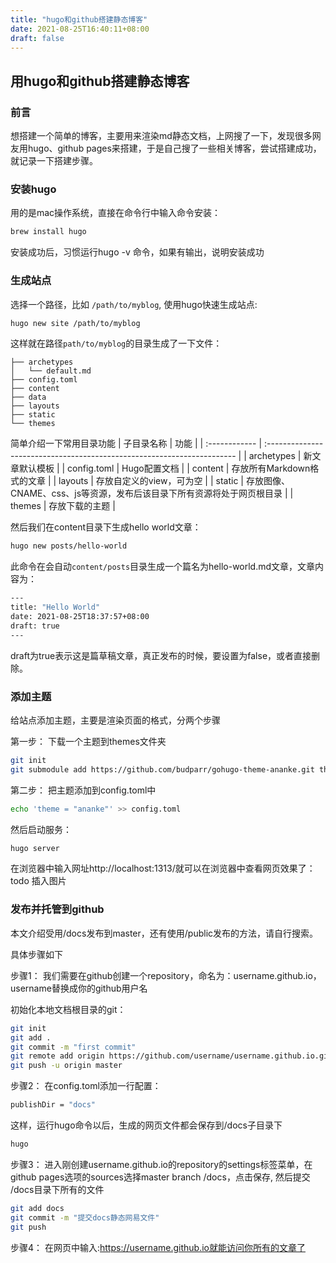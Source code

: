 ```yaml
---
title: "hugo和github搭建静态博客"
date: 2021-08-25T16:40:11+08:00
draft: false 
---
```



## 用hugo和github搭建静态博客

### 前言
想搭建一个简单的博客，主要用来渲染md静态文档，上网搜了一下，发现很多网友用hugo、github pages来搭建，于是自己搜了一些相关博客，尝试搭建成功，就记录一下搭建步骤。

### 安装hugo

用的是mac操作系统，直接在命令行中输入命令安装：
``` bash
brew install hugo
```

安装成功后，习惯运行hugo -v 命令，如果有输出，说明安装成功

### 生成站点
选择一个路径，比如 `/path/to/myblog`, 使用hugo快速生成站点:
```bash
hugo new site /path/to/myblog
```
这样就在路径`path/to/myblog`的目录生成了一下文件：
```
├── archetypes
│   └── default.md
├── config.toml
├── content
├── data
├── layouts
├── static
└── themes
```

简单介绍一下常用目录功能
| 子目录名称 | 功能 |
| :------------ | :---------------------------------------------------------------------- |
| archetypes | 新文章默认模板 |
| config.toml | Hugo配置文档 |
| content | 存放所有Markdown格式的文章 |
| layouts | 存放自定义的view，可为空 |
| static | 存放图像、CNAME、css、js等资源，发布后该目录下所有资源将处于网页根目录 |
| themes | 存放下载的主题 |

然后我们在content目录下生成hello world文章：
```bash
hugo new posts/hello-world
```
此命令在会自动`content/posts`目录生成一个篇名为hello-world.md文章，文章内容为：
```bash
---
title: "Hello World"
date: 2021-08-25T18:37:57+08:00
draft: true
---
```
draft为true表示这是篇草稿文章，真正发布的时候，要设置为false，或者直接删除。
### 添加主题
给站点添加主题，主要是渲染页面的格式，分两个步骤

第一步：
下载一个主题到themes文件夹
```bash
git init
git submodule add https://github.com/budparr/gohugo-theme-ananke.git themes/ananke
```
第二步：
把主题添加到config.toml中
```bash
echo 'theme = "ananke"' >> config.toml
```
然后启动服务：
```bash
hugo server
```
在浏览器中输入网址http://localhost:1313/就可以在浏览器中查看网页效果了：
todo 插入图片
### 发布并托管到github
本文介绍受用/docs发布到master，还有使用/public发布的方法，请自行搜索。

具体步骤如下

步骤1：
我们需要在github创建一个repository，命名为：username.github.io，username替换成你的github用户名

初始化本地文档根目录的git：
```bash
git init
git add .
git commit -m "first commit"
git remote add origin https://github.com/username/username.github.io.git
git push -u origin master
```

步骤2：
在config.toml添加一行配置：
``` bash
publishDir = "docs"
```
这样，运行hugo命令以后，生成的网页文件都会保存到/docs子目录下
```bash
hugo
```

步骤3：
进入刚创建username.github.io的repository的settings标签菜单，在github pages选项的sources选择master branch /docs，点击保存,
然后提交 /docs目录下所有的文件
```bash
git add docs
git commit -m "提交docs静态网易文件"
git push
```

步骤4：
在网页中输入:https://username.github.io就能访问你所有的文章了









